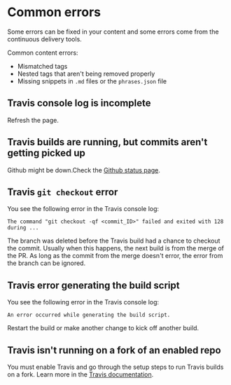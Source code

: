 <!--
# Copyright 2022, 2024 IBM Inc. All rights reserved
# SPDX-License-Identifier: Apache2.0
# Last updated: 2024-04-03
-->


# Common errors
Some errors can be fixed in your content and some errors come from the continuous delivery tools.

Common content errors:
- Mismatched tags
- Nested tags that aren't being removed properly
- Missing snippets in `.md` files or the `phrases.json` file




## Travis console log is incomplete

Refresh the page.


## Travis builds are running, but commits aren't getting picked up

Github might be down.Check the [Github status page](https://www.githubstatus.com/).


## Travis `git checkout` error

You see the following error in the Travis console log: 
```
The command "git checkout -qf <commit_ID>" failed and exited with 128 during ...
```

The branch was deleted before the Travis build had a chance to checkout the commit. Usually when this happens, the next build is from the merge of the PR. As long as the commit from the merge doesn't error, the error from the branch can be ignored.


## Travis error generating the build script

You see the following error in the Travis console log: 
```
An error occurred while generating the build script.
```

Restart the build or make another change to kick off another build.


## Travis isn't running on a fork of an enabled repo
You must enable Travis and go through the setup steps to run Travis builds on a fork. Learn more in the [Travis documentation](https://travis-ci.community/t/pull-requests-from-forks-does-not-trigger-travis-ci/8393).

